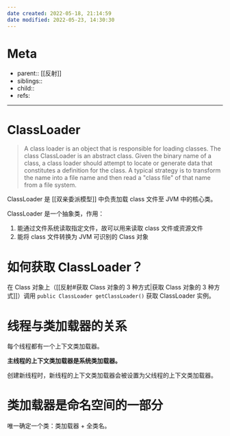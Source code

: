```yaml
---
date created: 2022-05-18, 21:14:59
date modified: 2022-05-23, 14:30:30
---
```


# Meta

- parent:: [[反射]]
- siblings::
- child::
- refs:

---

# ClassLoader

> A class loader is an object that is responsible for loading classes. The class ClassLoader is an abstract class. Given the binary name of a class, a class loader should attempt to locate or generate data that constitutes a definition for the class. A typical strategy is to transform the name into a file name and then read a "class file" of that name from a file system.

ClassLoader 是 [[双亲委派模型]] 中负责加载 class 文件至 JVM 中的核心类。

ClassLoader 是一个抽象类，作用：

1. 能通过文件系统读取指定文件，故可以用来读取 class 文件或资源文件
2. 能将 class 文件转换为 JVM 可识别的 Class 对象

# 如何获取 ClassLoader？

在 Class 对象上（[[反射#获取 Class 对象的 3 种方式|获取 Class 对象的 3 种方式]]）调用 `public ClassLoader getClassLoader()` 获取 ClassLoader 实例。

# 线程与类加载器的关系

每个线程都有一个上下文类加载器。

**主线程的上下文类加载器是系统类加载器。**

创建新线程时，新线程的上下文类加载器会被设置为父线程的上下文类加载器。

# 类加载器是命名空间的一部分

唯一确定一个类：类加载器 + 全类名。
